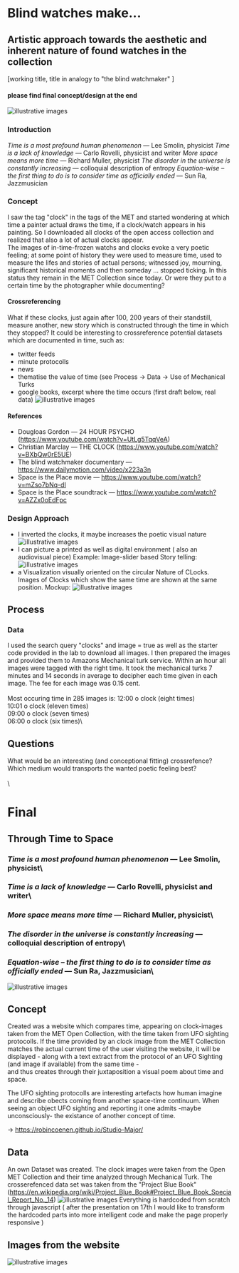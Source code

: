 # Blind watches make…		
 ## Artistic approach towards the aesthetic and inherent nature of found watches in the collection	
 [working title, title in analogy to "the blind watchmaker" ]
 
#### **please find final concept/design at the end**

  ![illustrative images](./01_illustrative_image_a.png)		



### Introduction		
*Time is a most profound human phenomenon* — Lee Smolin, physicist
*Time is a lack of knowledge* — Carlo Rovelli, physicist and writer
*More space means more time* — Richard Muller, physicist
*The disorder in the universe is constantly increasing* — colloquial description of entropy
*Equation-wise – the first thing to do is to consider time as officially ended* — Sun Ra, Jazzmusician

### Concept		
 I saw the tag "clock" in the tags of the MET and started wondering at which time a painter actual draws the time, if a clock/watch appears in his 
 painting. So I downloaded all clocks of the open access collection and realized that  also a lot of actual clocks appear.\
 The images of in-time-frozen watchs and clocks evoke a very poetic feeling; at some point of history they were used to measure time, 
 used to measure the lifes and stories of actual persons; witnessed joy, mourning, significant historical moments and then someday … stopped ticking.
 In this status they remain in the MET Collection since today. Or were they put to a certain time by the photographer while documenting? 

#### Crossreferencing
What if these clocks, just again after 100, 200 years of their standstill, measure another, new story which is constructed through the time in which they stopped? 
It could be interesting to crossreference potential datasets which are documented in time, such as:

* twitter feeds
* minute protocolls
* news
* thematise the value of time (see Process -> Data -> Use of Mechanical Turks
* google books, excerpt where the time occurs (first draft below, real data)
  ![illustrative images](./02_story.png)		


#### References
* Dougloas Gordon — 24 HOUR PSYCHO (https://www.youtube.com/watch?v=UtLg5TqqVeA)
* Christian Marclay — THE CLOCK (https://www.youtube.com/watch?v=BXbQw0rE5UE)
* The blind watchmaker documentary — https://www.dailymotion.com/video/x223a3n
* Space is the Place movie — https://www.youtube.com/watch?v=mZso7bNq-dI
* Space is the Place soundtrack — https://www.youtube.com/watch?v=AZZx0oEdFpc

### Design Approach		
* I inverted the clocks, it maybe increases the poetic visual nature
![illustrative images](./03_inverted.png)
* I can picture a printed as well as digital environment ( also an audiovisual piece)
Example: Image-slider based Story telling:
![illustrative images](./04_slider.png)
* a Visualization visually oriented on the circular Nature of CLocks. Images of Clocks which show the same time are shown at the same position.
Mockup: 
![illustrative images](./05_circular-viz.png)

## Process		

### Data		
I used the search query "clocks" and image = true as well as the starter code provided in the lab to download all images.
I then prepared the images and provided them to Amazons Mechanical turk service. Within an hour all images were tagged with the right time.
It took the mechanical turks 7 minutes and 14 seconds in average to decipher each time given in each image. The fee for each image was 0.15 cent.\
\
Most occuring time in 285 images is:
12:00 o clock (eight times)\
10:01 o clock (eleven times)\
09:00 o clock (seven times)\
06:00 o clock (six times)\

## Questions		
What would be an interesting (and conceptional fitting) crossrefence?
Which medium would transports the wanted poetic feeling best?
\
\
\

# Final		

## Through Time to Space

### *Time is a most profound human phenomenon* — Lee Smolin, physicist\
### *Time is a lack of knowledge* — Carlo Rovelli, physicist and writer\
### *More space means more time* — Richard Muller, physicist\
### *The disorder in the universe is constantly increasing* — colloquial description of entropy\
### *Equation-wise – the first thing to do is to consider time as officially ended* — Sun Ra, Jazzmusician\

![illustrative images](./preview.png)


## Concept

Created was a website which compares time, appearing on clock-images taken from the MET Open Collection, with the time taken from UFO sighting protocolls.
If the time provided by an clock image from the MET Collection matches the actual current time of the user visiting the website, 
it will be displayed  - along with a text extract from the protocol of an UFO Sighting (and image if available) from the same time -\
and thus creates through their juxtaposition a visual poem about time and space.

The UFO sighting protocolls are interesting artefacts how human imagine and describe obects coming from another space-time continuum.
When seeing an object UFO sighting and reporting it one admits -maybe unconsciously- the existance of another concept of time.

-> https://robincoenen.github.io/Studio-Major/

## Data
An own Dataset was created. The clock images were taken from the Open MET Collection and their time analyzed through Mechanical Turk.
The crosserefenced data set was taken from the "Project Blue Book" (https://en.wikipedia.org/wiki/Project_Blue_Book#Project_Blue_Book_Special_Report_No._14)
![illustrative images](./06_dataset.png)
Everything is hardcoded from scratch through javascript ( after the presentation on 17th I would like to transform the hardcoded parts into more intelligent code and make the page properly responsive )


## Images from the website
![illustrative images](./example_a.png)

